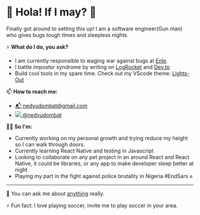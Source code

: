 # 👋 Hola! If I may? 👋
Finally got around to setting this up! I am a software engineer(Gun man) who gives bugs tough times and sleepless nights.

⚡️ **What do I do, you ask?** 
- I am currently responsible to waging war against bugs at [Enle](http://enle.co/).
- I battle impostor syndrome by writing on [LogRocket](https://blog.logrocket.com/author/nedyudombat/) and [Dev.to](https://dev.to/nedyudombat)
- Build cool tools in my spare time. Check out my VScode theme: [Lights-Out](https://marketplace.visualstudio.com/items?itemName=nedy.lights-out)


📫 **How to reach me:**
  - [📬 nedyudombat@gmail.com](mailto:nedyudombat@gmail.com)
  - [<img src="https://res.cloudinary.com/nedy123/image/upload/c_scale,w_20/v1603940941/twitter_m019tl.png"> @nedyudombat](https://twitter.com/nedyudombat)

👨‍💻 **So I'm:**
  - Currently working on my personal growth and trying reduce my height so I can walk through doors.
  - Currently learning React Native and testing in Javascript
  - Looking to collaborate on any pet project in an around React and React Native, it could be libraries, or any app to make developer sleep better at night
  - Playing my part in the fight against police brutality in Nigeria #EndSars ✊


---
💬 You can ask me about [anything](https://curiouscat.qa/Nedy) really.

⚡ Fun fact: I love playing soccer, invite me to play soccer in your area.
